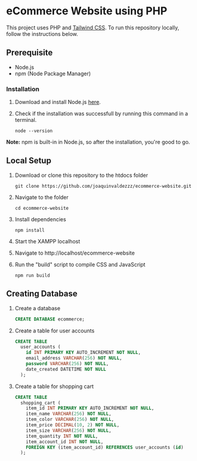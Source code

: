 # eCommerce Website using PHP

This project uses PHP and [Tailwind CSS](https://tailwindcss.com). To run this repository locally, follow the instructions below.

## Prerequisite

- Node.js
- npm (Node Package Manager)

### Installation

1. Download and install Node.js [here](https://nodejs.org/en/).
2. Check if the installation was successfull by running this command in a terminal.

   ```shell
   node --version
   ```

**Note:** npm is built-in in Node.js, so after the installation, you're good to go.

## Local Setup

1. Download or clone this repository to the htdocs folder

   ```shell
   git clone https://github.com/joaquinvaldezzz/ecommerce-website.git
   ```

2. Navigate to the folder

   ```shell
   cd ecommerce-website
   ```

3. Install dependencies

   ```shell
   npm install
   ```

4. Start the XAMPP localhost
5. Navigate to http://localhost/ecommerce-website
6. Run the "build" script to compile CSS and JavaScript

   ```shell
   npm run build
   ```

## Creating Database

1. Create a database

   ```sql
   CREATE DATABASE ecommerce;
   ```

2. Create a table for user accounts

   ```sql
   CREATE TABLE
     user_accounts (
       id INT PRIMARY KEY AUTO_INCREMENT NOT NULL,
       email_address VARCHAR(256) NOT NULL,
       password VARCHAR(256) NOT NULL,
       date_created DATETIME NOT NULL
     );
   ```

3. Create a table for shopping cart

   ```sql
   CREATE TABLE
     shopping_cart (
       item_id INT PRIMARY KEY AUTO_INCREMENT NOT NULL,
       item_name VARCHAR(256) NOT NULL,
       item_color VARCHAR(256) NOT NULL,
       item_price DECIMAL(10, 2) NOT NULL,
       item_size VARCHAR(256) NOT NULL,
       item_quantity INT NOT NULL,
       item_account_id INT NOT NULL,
       FOREIGN KEY (item_account_id) REFERENCES user_accounts (id)
     );
   ```
